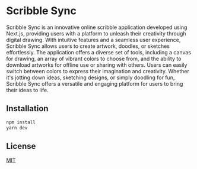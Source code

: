 # Scribble Sync

Scribble Sync is an innovative online scribble application developed using Next.js, providing users with a platform to unleash their creativity through digital drawing. With intuitive features and a seamless user experience, Scribble Sync allows users to create artwork, doodles, or sketches effortlessly. The application offers a diverse set of tools, including a canvas for drawing, an array of vibrant colors to choose from, and the ability to download artworks for offline use or sharing with others. Users can easily switch between colors to express their imagination and creativity. Whether it's jotting down ideas, sketching designs, or simply doodling for fun, Scribble Sync offers a versatile and engaging platform for users to bring their ideas to life.

## Installation
```bash
npm install
yarn dev
```


## License

[MIT](https://choosealicense.com/licenses/mit/)
